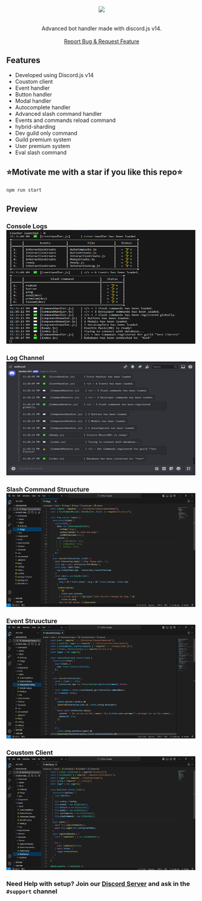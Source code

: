 <center><img src="https://capsule-render.vercel.app/api?type=waving&color=gradient&height=200&section=header&text=v14-Bot-Handler&fontSize=60&fontAlignY=35&animation=twinkling&fontColor=gradient" /></center>

<!-- PROJECT LOGO -->
<br />
<p align="center">
  <p align="center">Advanced bot handler made with discord.js v14.
    <br />
    <br />
    <a href="https://github.com/jasonmidul/v14-Bot-Handler/issues">Report Bug & Request Feature</a>
  </p>
</p>

## Features

- Developed using Discord.js v14
- Coustom client
- Event handler
- Button handler
- Modal handler
- Autocomplete handler
- Advanced slash command handler
- Events and commands reload command
- hybrid-sharding
- Dev guild only command
- Guild premium system
- User premium system
- Eval slash command

## ⭐Motivate me with a star if you like this repo⭐

```bash
npm run start
```

## Preview

<h3>Console Logs<br />
    <img src="preview/img1.jpg" alt="bothandler" width="500" height="300"><br />
    <h3>Log Channel<br />
    <img src="preview/img2.jpg" alt="bothandler" width="500" height="300"><br />
    <h3>Slash Command Struucture<br />
    <img src="preview/img3.jpg" alt="bothandler" width="500" height="300"><br />
    <h3>Event Struucture<br />
    <img src="preview/img4.jpg" alt="bothandler" width="500" height="300"><br />
    <h3>Coustom Client<br />
    <img src="preview/img5.jpg" alt="bothandler" width="500" height="300">

### **Need Help with setup?** Join our [Discord Server](https://discord.gg/PZQT6c7gJn) and ask in the `#support` channel
